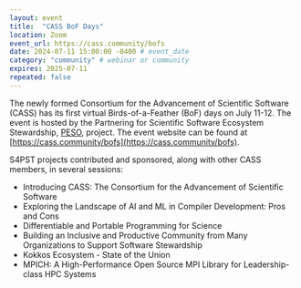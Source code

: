 ```yaml
---
layout: event
title:  "CASS BoF Days"
location: Zoom
event_url: https://cass.community/bofs
date: 2024-07-11 15:00:00 -0400 # event_date
category: "community" # webinar or community
expires: 2025-07-11
repeated: false
---
```


The newly formed Consortium for the Advancement of Scientific Software (CASS) has its first virtual Birds-of-a-Feather (BoF) days on July 11-12. The event is hosted by the Partnering for Scientific Software Ecosystem Stewardship, [PESO](https://pesoproject.org/), project. The event website can be found at [https://cass.community/bofs](https://cass.community/bofs).

S4PST projects contributed and sponsored, along with other CASS members, in several sessions:

- Introducing CASS: The Consortium for the Advancement of Scientific Software
- Exploring the Landscape of AI and ML in Compiler Development: Pros and Cons
- Differentiable and Portable Programming for Science
- Building an Inclusive and Productive Community from Many Organizations to Support Software Stewardship
- Kokkos Ecosystem - State of the Union
- MPICH: A High-Performance Open Source MPI Library for Leadership-class HPC Systems